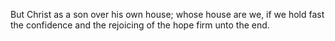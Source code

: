 But Christ as a son over his own house; whose house are we, if we hold fast the confidence and the rejoicing of the hope firm unto the end.
